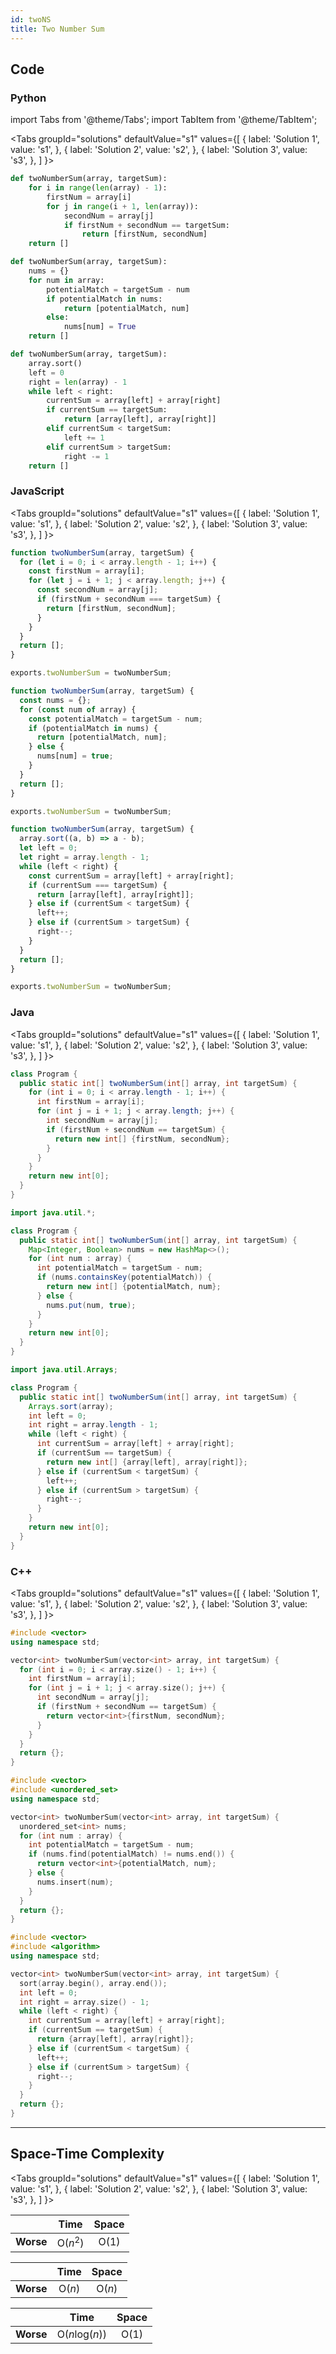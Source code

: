 ```yaml
---
id: twoNS
title: Two Number Sum
---
```


## Code

### Python

import Tabs from '@theme/Tabs';
import TabItem from '@theme/TabItem';

<Tabs
  groupId="solutions"
  defaultValue="s1"
  values={[
    { label: 'Solution 1', value: 's1', },
    { label: 'Solution 2', value: 's2', },
    { label: 'Solution 3', value: 's3', },
  ]
}>
<TabItem value="s1">

```python
def twoNumberSum(array, targetSum):
    for i in range(len(array) - 1):
        firstNum = array[i]
        for j in range(i + 1, len(array)):
            secondNum = array[j]
            if firstNum + secondNum == targetSum:
                return [firstNum, secondNum]
    return []
```

</TabItem>
<TabItem value="s2">

```python
def twoNumberSum(array, targetSum):
    nums = {}
    for num in array:
        potentialMatch = targetSum - num
        if potentialMatch in nums:
            return [potentialMatch, num]
        else:
            nums[num] = True
    return []
```

</TabItem>
<TabItem value="s3">

```python
def twoNumberSum(array, targetSum):
    array.sort()
    left = 0
    right = len(array) - 1
    while left < right:
        currentSum = array[left] + array[right]
        if currentSum == targetSum:
            return [array[left], array[right]]
        elif currentSum < targetSum:
            left += 1
        elif currentSum > targetSum:
            right -= 1
    return []
```

</TabItem>
</Tabs>

### JavaScript

<Tabs
  groupId="solutions"
  defaultValue="s1"
  values={[
    { label: 'Solution 1', value: 's1', },
    { label: 'Solution 2', value: 's2', },
    { label: 'Solution 3', value: 's3', },
  ]
}>
<TabItem value="s1">

```javascript
function twoNumberSum(array, targetSum) {
  for (let i = 0; i < array.length - 1; i++) {
    const firstNum = array[i];
    for (let j = i + 1; j < array.length; j++) {
      const secondNum = array[j];
      if (firstNum + secondNum === targetSum) {
        return [firstNum, secondNum];
      }
    }
  }
  return [];
}

exports.twoNumberSum = twoNumberSum;
```

</TabItem>
<TabItem value="s2">

```javascript
function twoNumberSum(array, targetSum) {
  const nums = {};
  for (const num of array) {
    const potentialMatch = targetSum - num;
    if (potentialMatch in nums) {
      return [potentialMatch, num];
    } else {
      nums[num] = true;
    }
  }
  return [];
}

exports.twoNumberSum = twoNumberSum;
```

</TabItem>
<TabItem value="s3">

```javascript
function twoNumberSum(array, targetSum) {
  array.sort((a, b) => a - b);
  let left = 0;
  let right = array.length - 1;
  while (left < right) {
    const currentSum = array[left] + array[right];
    if (currentSum === targetSum) {
      return [array[left], array[right]];
    } else if (currentSum < targetSum) {
      left++;
    } else if (currentSum > targetSum) {
      right--;
    }
  }
  return [];
}

exports.twoNumberSum = twoNumberSum;
```

</TabItem>
</Tabs>

### Java

<Tabs
  groupId="solutions"
  defaultValue="s1"
  values={[
    { label: 'Solution 1', value: 's1', },
    { label: 'Solution 2', value: 's2', },
    { label: 'Solution 3', value: 's3', },
  ]
}>
<TabItem value="s1">

```java
class Program {
  public static int[] twoNumberSum(int[] array, int targetSum) {
    for (int i = 0; i < array.length - 1; i++) {
      int firstNum = array[i];
      for (int j = i + 1; j < array.length; j++) {
        int secondNum = array[j];
        if (firstNum + secondNum == targetSum) {
          return new int[] {firstNum, secondNum};
        }
      }
    }
    return new int[0];
  }
}
```

</TabItem>
<TabItem value="s2">

```java
import java.util.*;

class Program {
  public static int[] twoNumberSum(int[] array, int targetSum) {
    Map<Integer, Boolean> nums = new HashMap<>();
    for (int num : array) {
      int potentialMatch = targetSum - num;
      if (nums.containsKey(potentialMatch)) {
        return new int[] {potentialMatch, num};
      } else {
        nums.put(num, true);
      }
    }
    return new int[0];
  }
}
```

</TabItem>
<TabItem value="s3">

```java
import java.util.Arrays;

class Program {
  public static int[] twoNumberSum(int[] array, int targetSum) {
    Arrays.sort(array);
    int left = 0;
    int right = array.length - 1;
    while (left < right) {
      int currentSum = array[left] + array[right];
      if (currentSum == targetSum) {
        return new int[] {array[left], array[right]};
      } else if (currentSum < targetSum) {
        left++;
      } else if (currentSum > targetSum) {
        right--;
      }
    }
    return new int[0];
  }
}
```

</TabItem>
</Tabs>

### C++

<Tabs
  groupId="solutions"
  defaultValue="s1"
  values={[
    { label: 'Solution 1', value: 's1', },
    { label: 'Solution 2', value: 's2', },
    { label: 'Solution 3', value: 's3', },
  ]
}>
<TabItem value="s1">

```cpp
#include <vector>
using namespace std;

vector<int> twoNumberSum(vector<int> array, int targetSum) {
  for (int i = 0; i < array.size() - 1; i++) {
    int firstNum = array[i];
    for (int j = i + 1; j < array.size(); j++) {
      int secondNum = array[j];
      if (firstNum + secondNum == targetSum) {
        return vector<int>{firstNum, secondNum};
      }
    }
  }
  return {};
}
```

</TabItem>
<TabItem value="s2">

```cpp
#include <vector>
#include <unordered_set>
using namespace std;

vector<int> twoNumberSum(vector<int> array, int targetSum) {
  unordered_set<int> nums;
  for (int num : array) {
    int potentialMatch = targetSum - num;
    if (nums.find(potentialMatch) != nums.end()) {
      return vector<int>{potentialMatch, num};
    } else {
      nums.insert(num);
    }
  }
  return {};
}
```

</TabItem>
<TabItem value="s3">

```cpp
#include <vector>
#include <algorithm>
using namespace std;

vector<int> twoNumberSum(vector<int> array, int targetSum) {
  sort(array.begin(), array.end());
  int left = 0;
  int right = array.size() - 1;
  while (left < right) {
    int currentSum = array[left] + array[right];
    if (currentSum == targetSum) {
      return {array[left], array[right]};
    } else if (currentSum < targetSum) {
      left++;
    } else if (currentSum > targetSum) {
      right--;
    }
  }
  return {};
}
```

</TabItem>
</Tabs>

---

## Space-Time Complexity

<Tabs
  groupId="solutions"
  defaultValue="s1"
  values={[
    { label: 'Solution 1', value: 's1', },
    { label: 'Solution 2', value: 's2', },
    { label: 'Solution 3', value: 's3', },
  ]
}>
<TabItem value="s1">

| | Time | Space |
|:---:|:---:|:---:|
|**Worse**| O(*n*<sup>2</sup>) | O(1) |

</TabItem>
<TabItem value="s2">

| | Time | Space |
|:---:|:---:|:---:|
|**Worse**| O(*n*) | O(*n*) |

</TabItem>
<TabItem value="s3">

| | Time | Space |
|:---:|:---:|:---:|
|**Worse**| O(*n*log(*n*)) | O(1) |

</TabItem>
</Tabs>